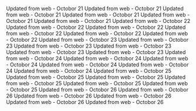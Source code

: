 
Updated from web - Octobor 21 Updated from web - Octobor 21 Updated from web - Octobor 21 Updated from web - Octobor 21 Updated from web - Octobor 21 Updated from web - Octobor 21
Updated from web - Octobor 22 Updated from web - Octobor 22 Updated from web - Octobor 22 Updated from web - Octobor 22 Updated from web - Octobor 22 Updated from web - Octobor 22
Updated from web - Octobor 23 Updated from web - Octobor 23 Updated from web - Octobor 23 Updated from web - Octobor 23 Updated from web - Octobor 23 Updated from web - Octobor 23
Updated from web - Octobor 24 Updated from web - Octobor 24 Updated from web - Octobor 24 Updated from web - Octobor 24 Updated from web - Octobor 24 Updated from web - Octobor 24
Updated from web - Octobor 25 Updated from web - Octobor 25 Updated from web - Octobor 25 Updated from web - Octobor 25 Updated from web - Octobor 25 Updated from web - Octobor 25
Updated from web - Octobor 26 Updated from web - Octobor 26 Updated from web - Octobor 26 Updated from web - Octobor 26 Updated from web - Octobor 26 Updated from web - Octobor 26
